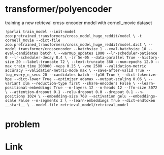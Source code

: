 transformer/polyencoder
===============

training a new retrieval cross-encoder model with cornell_movie dataset

`!parlai train_model --init-model zoo:pretrained_transformers/cross_model_huge_reddit/model \
-t cornell_movie --dict-file zoo:pretrained_transformers/cross_model_huge_reddit/model.dict \
--model transformer/crossencoder --batchsize 1 --eval-batchsize 10 --eval-candidates batch \
--warmup_updates 1000 --lr-scheduler-patience 0 --lr-scheduler-decay 0.4 \
-lr 5e-05 --data-parallel True --history-size 20 --label-truncate 72 \
--text-truncate 360 --num-epochs 12.0 --max_train_time 200000 -veps 0.25 \
-vme 2500 --validation-metric accuracy --validation-metric-mode max \
--save-after-valid True --log_every_n_secs 20 --candidates batch --fp16 True \
--dict-tokenizer bpe --dict-lower True --optimizer adamax --output-scaling 0.06 \
--variant xlm --reduction-type first --share-encoders False \
--learn-positional-embeddings True --n-layers 12 --n-heads 12 --ffn-size 3072 \
--attention-dropout 0.1 --relu-dropout 0.0 --dropout 0.1 --n-positions 1024 \
--embedding-size 768 --activation gelu --embeddings-scale False --n-segments 2 \
--learn-embeddings True --dict-endtoken __start__ \
--model-file retrieval_model/retrieval_model`

problem
===============


Link
===============
